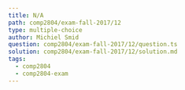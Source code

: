 ```yaml
---
title: N/A
path: comp2804/exam-fall-2017/12
type: multiple-choice
author: Michiel Smid
question: comp2804/exam-fall-2017/12/question.ts
solution: comp2804/exam-fall-2017/12/solution.md
tags:
  - comp2804
  - comp2804-exam
---
```

